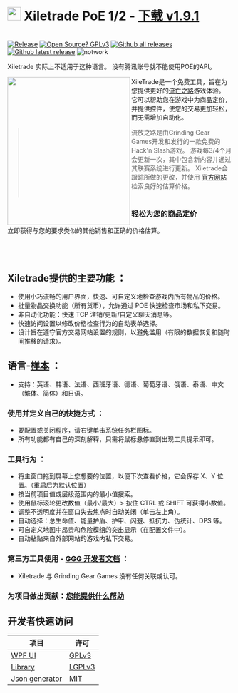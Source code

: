 # <img src="https://i.imgur.com/dhWQgtY.png" width="30" height="30"> Xiletrade PoE 1/2 - [下载 v1.9.1](https://github.com/maxensas/xiletrade/releases/download/1.9.1/Xiletrade_win-x64.7z)  

[<img width="20" height="15" src="https://user-images.githubusercontent.com/62154281/104107842-feae5080-52bf-11eb-8e8f-d8827f1f0334.png">](https://github.com/maxensas/xiletrade)
[<img width="20" height="15" src="https://user-images.githubusercontent.com/62154281/104107838-fd7d2380-52bf-11eb-8d47-f949fd7a3b58.png">](https://github.com/maxensas/xiletrade/blob/master/readme/README.kr.md)
[<img width="20" height="15" src="https://user-images.githubusercontent.com/62154281/104107835-fd7d2380-52bf-11eb-8e08-614b2610eca4.png">](https://github.com/maxensas/xiletrade/blob/master/readme/README.fr.md)
[<img width="20" height="15" src="https://user-images.githubusercontent.com/62154281/104107839-fe15ba00-52bf-11eb-807e-25088a595f33.png">](https://github.com/maxensas/xiletrade/blob/master/readme/README.es.md)
[<img width="20" height="15" src="https://user-images.githubusercontent.com/62154281/104107836-fd7d2380-52bf-11eb-8ba2-bcdc04dab8b9.png">](https://github.com/maxensas/xiletrade/blob/master/readme/README.de.md)
[<img width="20" height="15" src="https://user-images.githubusercontent.com/62154281/104107833-fce48d00-52bf-11eb-896a-c5671965cb51.png">](https://github.com/maxensas/xiletrade/blob/master/readme/README.pt.md)
[<img width="20" height="15" src="https://user-images.githubusercontent.com/62154281/104107837-fd7d2380-52bf-11eb-8df0-091c9d9cc05a.png">](https://github.com/maxensas/xiletrade/blob/master/readme/README.ru.md)
[<img width="20" height="15" src="https://user-images.githubusercontent.com/62154281/104107841-feae5080-52bf-11eb-8ca7-1f402cbf6e5e.png">](https://github.com/maxensas/xiletrade/blob/master/readme/README.th.md)
[<img width="20" height="15" src="https://user-images.githubusercontent.com/62154281/104107840-fe15ba00-52bf-11eb-939e-d98bba60877d.png">](https://github.com/maxensas/xiletrade/blob/master/readme/README.tw.md)
[<img width="20" height="15" src="https://user-images.githubusercontent.com/62154281/104107834-fce48d00-52bf-11eb-8902-02d5a6d457c8.png">](https://github.com/maxensas/xiletrade/blob/master/readme/README.cn.md)
[<img width="20" height="15" src="https://user-images.githubusercontent.com/62154281/222918792-06b9c888-bb96-40af-a27c-68b664fe60b5.png">](https://github.com/maxensas/xiletrade/blob/master/readme/README.jp.md)<br>
[![Release](https://img.shields.io/github/release/maxensas/xiletrade.svg)](https://github.com/maxensas/xiletrade/releases/) 
[![Open Source? GPLv3](https://badgen.net/badge/Open%20Source%20%3F/GPLv3/green?icon=github)](https://github.com/maxensas/xiletrade/tree/master/src)
[![Github all releases](https://img.shields.io/github/downloads/maxensas/xiletrade/total.svg)](https://GitHub.com/maxensas/xiletrade/releases/) [![Github latest release](https://img.shields.io/github/downloads/maxensas/xiletrade/latest/total.svg)](https://GitHub.com/maxensas/xiletrade/releases/)
![notwork](https://img.shields.io/badge/CN%20version%20outdated%20-DC3A55)

Xiletrade 实际上不适用于这种语言。 没有腾讯账号就不能使用POE的API。

<img align="left" width="275" height="332" src="https://user-images.githubusercontent.com/62154281/120824204-7f643680-c558-11eb-8b90-ab6d5d5d929b.png">

XileTrade是一个免费工具，旨在为您提供更好的[流亡之路](https://poe.game.qq.com/)游戏体验。 它可以帮助您在游戏中为商品定价，并提供控件，使您的交易更加轻松，而无需增加自动化。

> 流放之路是由Grinding Gear Games开发和发行的一款免费的Hack'n Slash游戏。 游戏每3/4个月会更新一次，其中包含新内容并通过其联赛系统进行更新。
> Xiletrade会跟踪所做的更改，并使用 [官方网站](https://poe.game.qq.com/trade/search/) 检索良好的估算价格。<br><br>

### 轻松为您的商品定价
立即获得与您的要求类似的其他销售和正确的价格估算。<br><br><br><br>  

## Xiletrade提供的主要功能 ：
* 使用小巧流畅的用户界面，快速、可自定义地检查游戏内所有物品的价格。
* 批量物品交换功能（所有货币），允许通过 POE 快速检查市场和私下交易。
* 非自动化功能：快速 TCP 注销/更新/自定义聊天消息等。
* 快速访问设置以修改价格检查行为的自动表单选择。
* 设计旨在遵守官方交易网站设置的规则，以避免滥用（有限的数据恢复和随时间推移的请求）。

## 语言-[样本](https://github.com/maxensas/xiletrade/blob/master/LANGUAGES.md) ：
* 支持：英语、韩语、法语、西班牙语、德语、葡萄牙语、俄语、泰语、中文（繁体、简体）和日语。

### 使用并定义自己的快捷方式 ：
* 要配置或关闭程序，请右键单击系统任务栏图标。
* 所有功能都有自己的深刻解释，只需将鼠标悬停直到出现工具提示即可。

### 工具行为 ：
* 将主窗口拖到屏幕上您想要的位置，以便下次查看价格，它会保存 X、Y 位置。（重启后为默认位置）
* 按当前项目值或层级范围内的最小值搜索。
* 使用鼠标滚轮更改数值（最小/最大）> 按住 CTRL 或 SHIFT 可获得小数值。
* 调整不透明度并在窗口失去焦点时自动关闭（单击左上角）。
* 自动选择：总生命值、能量护盾、护甲、闪避、抵抗力、伪统计、DPS 等。
* 可自定义地图中昂贵和危险模组的突出显示（在配置文件中）。
* 自动粘贴来自外部网站的游戏内私下交易。

### 第三方工具使用 - [GGG 开发者文档](https://www.pathofexile.com/developer/docs/index#policy) ：
* Xiletrade 与 Grinding Gear Games 没有任何关联或认可。<br>

### 为项目做出贡献：[您能提供什么帮助](https://github.com/maxensas/xiletrade/blob/master/CONTRIBUTING.md)

## 开发者快速访问
|   项目   | 许可    |
|---------|---------|
| [WPF UI](https://github.com/maxensas/xiletrade/tree/master/src/Xiletrade) | [GPLv3](https://github.com/maxensas/xiletrade/blob/master/licenses/LICENSE_Xiletrade) |
| [Library](https://github.com/maxensas/xiletrade/tree/master/src/Xiletrade.Library) | [LGPLv3](https://github.com/maxensas/xiletrade/blob/master/licenses/LICENSE_XiletradeLibrary) |
| [Json generator](https://github.com/maxensas/xiletrade/tree/master/src/Xiletrade.Json) | [MIT](https://github.com/maxensas/xiletrade/blob/master/licenses/LICENSE_XiletradeJson) |

